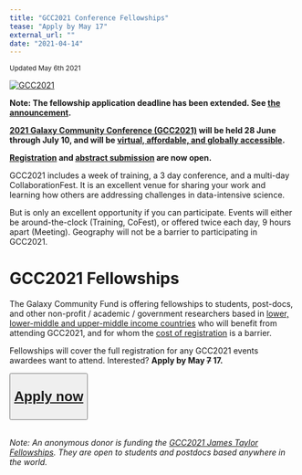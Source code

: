 ```yaml
---
title: "GCC2021 Conference Fellowships"
tease: "Apply by May 17"
external_url: ""
date: "2021-04-14"
---
```


<small>Updated May 6th 2021</small>

<a href="https://www.vibconferences.be/events/gcc2021-virtual-edition"><img src="/images/events/gcc2021/gcc2021-logo-wide.png" alt="GCC2021" class="float-right" style="max-width: 24rem" /></a>

<p class="lead">

**Note: The fellowship application deadline has been extended.  See [the announcement](/src/news/2021-05-gcc-extended/index.md).**

</p>


**[2021 Galaxy Community Conference (GCC2021)](https://www.vibconferences.be/events/gcc2021-virtual-edition) will be held 28 June through July 10, and will be [virtual, affordable, and globally accessible](/src/news/2021-02-gcc-virtual/index.md).**

**[Registration](/src/news/2021-04-gcc-reg/index.md) and [abstract submission](/src/news/2021-04-gcc-abstract/index.md) are now open.**

GCC2021 includes a week of training, a 3 day conference, and a multi-day CollaborationFest.  It is an excellent venue for sharing your work and learning how others are addressing challenges in data-intensive science.

But is only an excellent opportunity if you can participate.  Events will either be around-the-clock (Training, CoFest), or offered twice each day, 9 hours apart (Meeting).  Geography will not be a barrier to participating in GCC2021.  

# GCC2021 Fellowships

The Galaxy Community Fund is offering fellowships to students, post-docs, and other non-profit / academic / government researchers based in [lower, lower-middle and upper-middle income countries](https://docs.google.com/document/d/1aFR1b8Al0DE0Ovn1pFJYlLchVUl2At82Dt4MRudvtRY/edit?usp=sharing) who will benefit from attending GCC2021, and for whom the [cost of registration](/src/news/2021-04-gcc-reg/index.md) is a barrier.

Fellowships will cover the full registration for any GCC2021 events awardees want to attend. Interested?  **Apply by May ~~7~~ 17.**

<div class="text-center">
<button type="button" class="btn btn-secondary" style="font-size: x-large; font-weight: 600;">

[Apply now](https://docs.google.com/forms/d/e/1FAIpQLSfyqKg87x8wL1EhOfrGR0SlQui8wEkQgg3qVFi6txO6GmHgKg/viewform)

</button>
<br /><br />
</div>

*Note: An anonymous donor is funding the [GCC2021 James Taylor Fellowships](/src/news/2021-05-gcc-jxtx/index.md).  They are open to students and postdocs based anywhere in the world.*
